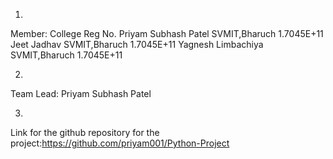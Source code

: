 1. 
Member:                           College                               Reg No.
Priyam Subhash Patel              SVMIT,Bharuch                         1.7045E+11
Jeet Jadhav                       SVMIT,Bharuch                         1.7045E+11
Yagnesh Limbachiya                SVMIT,Bharuch                         1.7045E+11



2.
Team Lead: Priyam Subhash Patel

3.
Link for the github repository for the project:https://github.com/priyam001/Python-Project
